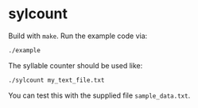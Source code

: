 # sylcount

Build with `make`.  Run the example code via:

```bash
./example
```

The syllable counter should be used like:

```bash
./sylcount my_text_file.txt
```

You can test this with the supplied file `sample_data.txt`.
